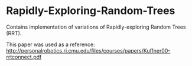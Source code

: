 # Rapidly-Exploring-Random-Trees
Contains implementation of variations of Rapidly-exploring Random Trees (RRT).

This paper was used as a reference: http://personalrobotics.ri.cmu.edu/files/courses/papers/Kuffner00-rrtconnect.pdf
